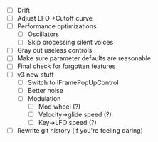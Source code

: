 - [ ] Drift
- [ ] Adjust LFO->Cutoff curve
- [ ] Performance optimizations
	- [ ] Oscillators
	- [ ] Skip processing silent voices
- [ ] Gray out useless controls
- [ ] Make sure parameter defaults are reasonable
- [ ] Final check for forgotten features
- [ ] v3 new stuff
	- [ ] Switch to IFramePopUpControl
	- [ ] Better noise
	- [ ] Modulation
		- [ ] Mod wheel (?)
		- [ ] Velocity->glide speed (?)
		- [ ] Key->LFO speed (?)
- [ ] Rewrite git history (if you're feeling daring)
